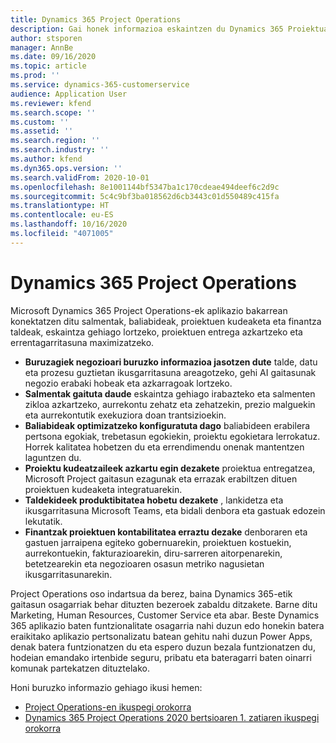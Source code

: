 ```yaml
---
title: Dynamics 365 Project Operations
description: Gai honek informazioa eskaintzen du Dynamics 365 Proiektuaren eragiketak.
author: stsporen
manager: AnnBe
ms.date: 09/16/2020
ms.topic: article
ms.prod: ''
ms.service: dynamics-365-customerservice
audience: Application User
ms.reviewer: kfend
ms.search.scope: ''
ms.custom: ''
ms.assetid: ''
ms.search.region: ''
ms.search.industry: ''
ms.author: kfend
ms.dyn365.ops.version: ''
ms.search.validFrom: 2020-10-01
ms.openlocfilehash: 8e1001144bf5347ba1c170cdeae494deef6c2d9c
ms.sourcegitcommit: 5c4c9bf3ba018562d6cb3443c01d550489c415fa
ms.translationtype: HT
ms.contentlocale: eu-ES
ms.lasthandoff: 10/16/2020
ms.locfileid: "4071005"
---
```

# <a name="dynamics-365-project-operations"></a>Dynamics 365 Project Operations

Microsoft Dynamics 365 Project Operations-ek aplikazio bakarrean konektatzen ditu salmentak, baliabideak, proiektuen kudeaketa eta finantza taldeak, eskaintza gehiago lortzeko, proiektuen entrega azkartzeko eta errentagarritasuna maximizatzeko.

-   **Buruzagiek negozioari buruzko informazioa jasotzen dute** talde, datu eta prozesu guztietan ikusgarritasuna areagotzeko, gehi AI gaitasunak negozio erabaki hobeak eta azkarragoak lortzeko.
-   **Salmentak gaituta daude** eskaintza gehiago irabazteko eta salmenten zikloa azkartzeko, aurrekontu zehatz eta zehatzekin, prezio malguekin eta aurrekontutik exekuziora doan trantsizioekin.
-   **Baliabideak optimizatzeko konfiguratuta dago** baliabideen erabilera pertsona egokiak, trebetasun egokiekin, proiektu egokietara lerrokatuz. Horrek kalitatea hobetzen du eta errendimendu onenak mantentzen laguntzen du.
-   **Proiektu kudeatzaileek azkartu egin dezakete** proiektua entregatzea, Microsoft Project gaitasun ezagunak eta errazak erabiltzen dituen proiektuen kudeaketa integratuarekin.
-   **Taldekideek produktibitatea hobetu dezakete** , lankidetza eta ikusgarritasuna Microsoft Teams, eta bidali denbora eta gastuak edozein lekutatik.
-   **Finantzak proiektuen kontabilitatea erraztu dezake** denboraren eta gastuen jarraipena egiteko gobernuarekin, proiektuen kostuekin, aurrekontuekin, fakturazioarekin, diru-sarreren aitorpenarekin, betetzearekin eta negozioaren osasun metriko nagusietan ikusgarritasunarekin.

Project Operations oso indartsua da berez, baina Dynamics 365-etik gaitasun osagarriak behar dituzten bezeroek zabaldu ditzakete. Barne ditu Marketing, Human Resources, Customer Service eta abar. Beste Dynamics 365 aplikazio baten funtzionalitate osagarria nahi duzun edo honekin batera eraikitako aplikazio pertsonalizatu batean gehitu nahi duzun Power Apps, denak batera funtzionatzen du eta espero duzun bezala funtzionatzen du, hodeian emandako irtenbide seguru, pribatu eta bateragarri baten oinarri komunak partekatzen dituztelako.

Honi buruzko informazio gehiago ikusi hemen:

- [Project Operations-en ikuspegi orokorra](https://dynamics.microsoft.com/en-us/project-operations/overview/)
- [Dynamics 365 Project Operations 2020 bertsioaren 1. zatiaren ikuspegi orokorra](https://docs.microsoft.com/dynamics365-release-plan/2020wave1/dynamics365-project-operations/)

